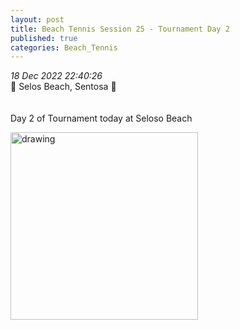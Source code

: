 ```yaml
---
layout: post
title: Beach Tennis Session 25 - Tournament Day 2
published: true
categories: Beach_Tennis
---
```

_18 Dec 2022 22:40:26_
<br>
📍 Selos Beach, Sentosa 📍
<br>
<br>
<br>
Day 2 of Tournament today at Seloso Beach
<br>

<img src="https://drive.google.com/uc?export=view&id=" alt="drawing" width="300"/>
